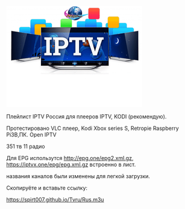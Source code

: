 ![Image alt](https://github.com/Spirt007/Tvru/blob/Master/IMG_20231109_124228.png)
                                 
                                  
 
Плейлист IPTV Россия для плееров IPTV, KODI (рекомендую).

Протестировано VLC плеер, Kodi Xbox series S, Retropie Raspberry Pi3B,ПК. Open IPTV

351 тв  11 радио


Для EPG использутся http://epg.one/epg2.xml.gz, https://iptvx.one/epg/epg.xml.gz встроенно в лист.

названия каналов были изменены для легкой загрузки.

Скопируёте и вставьте ссылку:

 https://spirt007.github.io/Tvru/Rus.m3u
